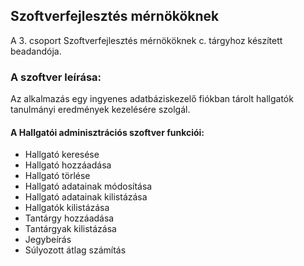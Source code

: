 ## Szoftverfejlesztés mérnököknek

A 3. csoport Szoftverfejlesztés mérnököknek c. tárgyhoz készített beadandója.

### A szoftver leírása:
Az alkalmazás egy ingyenes adatbáziskezelő fiókban tárolt hallgatók tanulmányi eredmények kezelésére szolgál.

#### A Hallgatói adminisztrációs szoftver funkciói:
- Hallgató keresése
- Hallgató hozzáadása
- Hallgató törlése
- Hallgató adatainak módosítása
- Hallgató adatainak kilistázása
- Hallgatók kilistázása
- Tantárgy hozzáadása
- Tantárgyak kilistázása
- Jegybeírás
- Súlyozott átlag számítás
